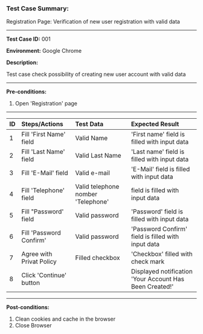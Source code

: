 
### Test Case Summary: 
Registration Page: Verification of new user registration with valid data

---

**Test Case ID:** 001

**Environment:** Google Chrome

**Description:**

Test case check possibility of creating new user account with valid data

---

**Pre-conditions:**
1. Open 'Registration' page

---

|      ID       | Steps/Actions |  Test Data  | Expected Result |
| :------------ |:--------------| :---------- | :-------------- |
|       1       | Fill 'First Name' field | Valid Name | 'First name' field is filled with input data |
|       2       | Fill 'Last Name' field | Valid Last Name | 'Last name' field is filled with input data |
|       3       | Fill 'E-Mail' field	| Valid e-mail | 'E-Mail' field is filled with input data |
|       4       | Fill 'Telephone' field | Valid telephone nomber 'Telephone' | field is filled with input data |
|       5       | Fill "Password' field	| Valid password | 'Password' field is filled with input data |	
|       6       | Fill 'Password Confirm' | Valid password | 'Password Confirm' field is filled with input data |
|       7       | Agree with Privat Policy | Filled checkbox | 'Checkbox' filled with check mark |
|       8       | Click 'Continue' button |             | Displayed notification 'Your Account Has Been Created!' |


---

**Post-conditions:**
1. Clean cookies and cache in the browser
2. Close Browser
